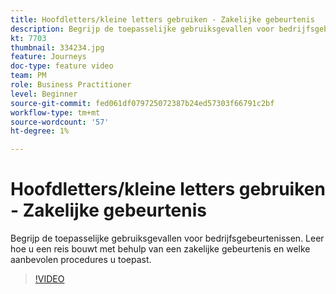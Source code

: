 ```yaml
---
title: Hoofdletters/kleine letters gebruiken - Zakelijke gebeurtenis
description: Begrijp de toepasselijke gebruiksgevallen voor bedrijfsgebeurtenissen. Leer hoe u een reis bouwt met behulp van een zakelijke gebeurtenis en welke aanbevolen procedures u toepast.
kt: 7703
thumbnail: 334234.jpg
feature: Journeys
doc-type: feature video
team: PM
role: Business Practitioner
level: Beginner
source-git-commit: fed061df079725072387b24ed57303f66791c2bf
workflow-type: tm+mt
source-wordcount: '57'
ht-degree: 1%

---
```



# Hoofdletters/kleine letters gebruiken - Zakelijke gebeurtenis

Begrijp de toepasselijke gebruiksgevallen voor bedrijfsgebeurtenissen. Leer hoe u een reis bouwt met behulp van een zakelijke gebeurtenis en welke aanbevolen procedures u toepast.

>[!VIDEO](https://video.tv.adobe.com/v/334234?quality=12)
